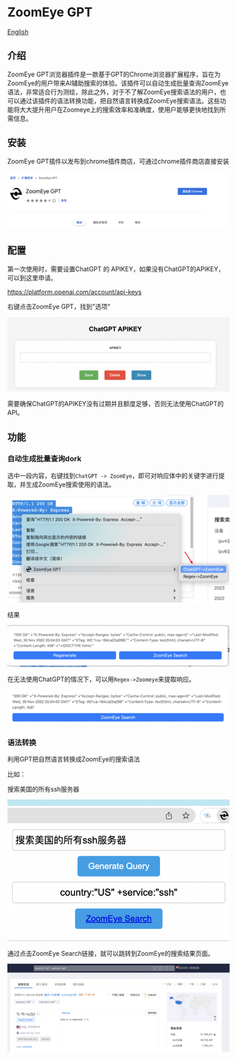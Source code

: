 # ZoomEye GPT

[English](./README_EN.md)



## 介绍

ZoomEye GPT浏览器插件是一款基于GPT的Chrome浏览器扩展程序，旨在为ZoomEye的用户带来AI辅助搜索的体验。该插件可以自动生成批量查询ZoomEye语法，非常适合行为测绘，除此之外，对于不了解ZoomEye搜索语法的用户，也可以通过该插件的语法转换功能，把自然语言转换成ZoomEye搜索语法。这些功能将大大提升用户在Zoomeye上的搜索效率和准确度，使用户能够更快地找到所需信息。



## 安装

ZoomEye GPT插件以发布到chrome插件商店，可通过chrome插件商店直接安装

![](./img/install.png)


## 配置

第一次使用时，需要设置ChatGPT 的 APIKEY，如果没有ChatGPT的APIKEY，可以到这里申请。

https://platform.openai.com/account/api-keys

右键点击ZoomEye GPT，找到"选项"

![](./img/api.png)

需要确保ChatGPT的APIKEY没有过期并且额度足够，否则无法使用ChatGPT的API。





## 功能

### 自动生成批量查询dork

选中一段内容，右键找到`ChatGPT -> ZoomEye`，即可对响应体中的关键字进行提取，并生成ZoomEye搜索使用的语法。

![](./img/dork.png)

结果

![](./img/dork2.png)

在无法使用ChatGPT的情况下，可以用`Regex->Zoomeye`来提取响应。

![](./img/dork3.png)





### 语法转换

利用GPT把自然语言转换成ZoomEye的搜索语法



比如：

搜索美国的所有ssh服务器

![](./img/ssh.png)

通过点击ZoomEye Search链接，就可以跳转到ZoomEye的搜索结果页面。

![](./img/result.png)





